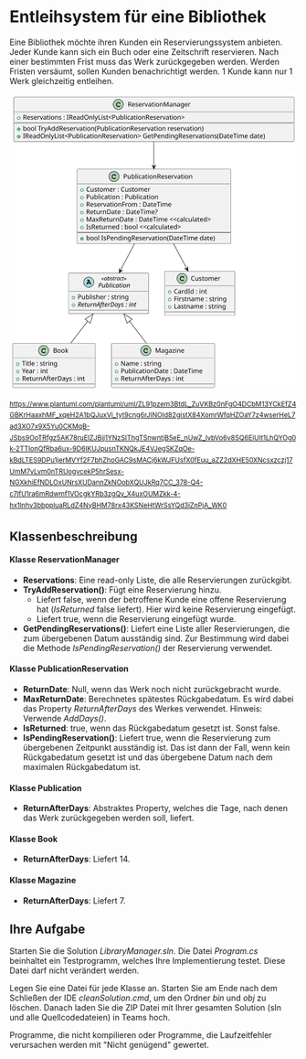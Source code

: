 # Entleihsystem für eine Bibliothek

Eine Bibliothek möchte ihren Kunden ein Reservierungssystem anbieten. Jeder Kunde kann sich
ein Buch oder eine Zeitschrift reservieren. Nach einer bestimmten Frist muss das Werk
zurückgegeben werden. Werden Fristen versäumt, sollen Kunden benachrichtigt werden. 1 Kunde
kann nur 1 Werk gleichzeitig entleihen.

![](modell_2003.svg)

<sup>https://www.plantuml.com/plantuml/uml/ZL91pzem3BtdL_ZuVKBz0nFgO4DCbM13YCkEfZ4GBKrHaaxhMF_xqeH2A1bQJuxVi_tyt9cng6rJINOId82gistX84XomrWfqHZOaY7z4wserHeL7ad3XO7x9X5Yu0CKMqB-JSbs9OoTRfgz5AK78ruElZJBij1YNzSIThgTSnwntjB5eE_nUwZ_lvbVo6v8SQ6EiUIt1LhQYOg0k-2TTIonQfRba6ux-9D6lKUJpusnTKNQkJE4VJegSKZqOe-kBdLTES9DPu1jerMVYf2F7bhZhoGAC9sMACj6kWJFUsfX0fEuu_aZZ2dXHE50XNcsxzczj17UmM7vLvm0nTRUogvcekP5hrSesx-NGXkhiEfNDLOxUNrsXUDannZkNOobXQUJkRq7CC_378-Q4-c7lfU1ra6mRdwmf1VOcgkYRb3zgQv_X4uxOUMZkk-4-hx1lnhv3bbppluaRLdZ4NyBHM78rx43KSNeHtWrSsYQd3iZnPjA_WK0</sup>


## Klassenbeschreibung

#### Klasse ReservationManager

- **Reservations**: Eine read-only Liste, die alle Reservierungen zurückgibt.
- **TryAddReservation()**: Fügt eine Reservierung hinzu.
  - Liefert false, wenn der betroffene Kunde eine offene Reservierung hat (*IsReturned* false liefert).
    Hier wird keine Reservierung eingefügt.
  - Liefert true, wenn die Reservierung eingefügt wurde.
- **GetPendingReservations()**: Liefert eine Liste aller Reservierungen, die zum
  übergebenen Datum ausständig sind. Zur Bestimmung wird dabei die Methode
  *IsPendingReservation()* der Reservierung verwendet.

#### Klasse PublicationReservation
- **ReturnDate**: Null, wenn das Werk noch nicht zurückgebracht wurde.
- **MaxReturnDate**: Berechnetes spätestes Rückgabedatum. Es wird dabei das Property
*ReturnAfterDays* des Werkes verwendet. Hinweis: Verwende *AddDays()*.
- **IsReturned**: true, wenn das Rückgabedatum gesetzt ist. Sonst false.
- **IsPendingReservation()**: Liefert true, wenn die Reservierung zum übergebenen Zeitpunkt
ausständig ist. Das ist dann der Fall, wenn kein Rückgabedatum gesetzt ist und das
übergebene Datum nach dem maximalen Rückgabedatum ist.

#### Klasse Publication
- **ReturnAfterDays**: Abstraktes Property, welches die Tage, nach denen das Werk zurückgegeben
werden soll, liefert.

#### Klasse Book
- **ReturnAfterDays**: Liefert 14.

#### Klasse Magazine
- **ReturnAfterDays**: Liefert 7.

## Ihre Aufgabe

Starten Sie die Solution *LibraryManager.sln*. Die Datei *Program.cs* beinhaltet ein Testprogramm,
welches Ihre Implementierung testet. Diese Datei darf nicht verändert werden.

Legen Sie eine Datei für jede Klasse an. Starten Sie am Ende nach dem Schließen der IDE *cleanSolution.cmd*, um den Ordner *bin* und *obj* zu löschen. Danach laden Sie die ZIP Datei
mit Ihrer gesamten Solution (sln und alle Quellcodedateien) in Teams hoch.

Programme, die nicht kompilieren oder Programme, die Laufzeitfehler verursachen werden mit
"Nicht genügend" gewertet.


